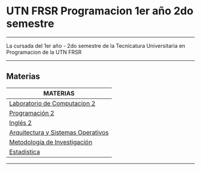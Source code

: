 # UTN FRSR Programacion 1er año 2do semestre
---

La cursada del 1er año - 2do semestre de la Tecnicatura Universitaria en Programacion de la UTN FRSR

---

## Materias

| MATERIAS |
| -------- |
| [Laboratorio de Computacion 2](https://github.com/eugenia1984/UTN-FRSR-Programacion-1year-2semester/tree/main/laboratorio2) |
| [Programación 2](https://github.com/eugenia1984/UTN-FRSR-Programacion-1year-2semester/tree/main/programacion2) |
| [Inglés 2](https://github.com/eugenia1984/UTN-FRSR-Programacion-1year-2semester/tree/main/ingles2) |
| [Arquitectura y Sistemas Operativos](https://github.com/eugenia1984/UTN-FRSR-Programacion-1year-2semester/tree/main/arquitectura_sistemas_operativos) |
| [Metodología de Investigación](https://github.com/eugenia1984/UTN-FRSR-Programacion-1year-2semester/tree/main/metodologia_investigacion) |
| [Estadistica](https://github.com/eugenia1984/UTN-FRSR-Programacion-1year-2semester/tree/main/estadistica) |

---
